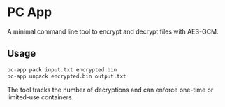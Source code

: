 # PC App

A minimal command line tool to encrypt and decrypt files with AES-GCM.

## Usage

```bash
pc-app pack input.txt encrypted.bin
pc-app unpack encrypted.bin output.txt
```

The tool tracks the number of decryptions and can enforce one-time or limited-use containers.
